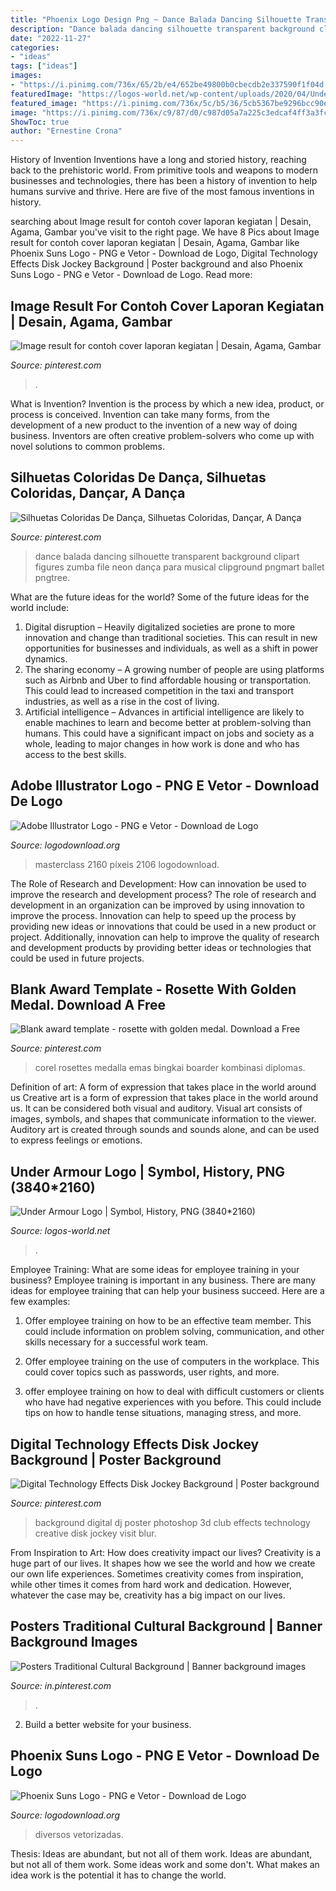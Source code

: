 ```yaml
---
title: "Phoenix Logo Design Png ~ Dance Balada Dancing Silhouette Transparent Background Clipart Figures Zumba File Neon Dança Para Musical Clipground Pngmart Ballet Pngtree"
description: "Dance balada dancing silhouette transparent background clipart figures zumba file neon dança para musical clipground pngmart ballet pngtree"
date: "2022-11-27"
categories:
- "ideas"
tags: ["ideas"]
images:
- "https://i.pinimg.com/736x/65/2b/e4/652be49800b0cbecdb2e337590f1f04d.jpg"
featuredImage: "https://logos-world.net/wp-content/uploads/2020/04/Under-Armour-Logo-1996-1997-700x394.png"
featured_image: "https://i.pinimg.com/736x/5c/b5/36/5cb5367be9296bcc90ebb6477b377319.jpg"
image: "https://i.pinimg.com/736x/c9/87/d0/c987d05a7a225c3edcaf4ff3a3fc85fc.jpg"
ShowToc: true
author: "Ernestine Crona"
---
```



History of Invention
Inventions have a long and storied history, reaching back to the prehistoric world. From primitive tools and weapons to modern businesses and technologies, there has been a history of invention to help humans survive and thrive. Here are five of the most famous inventions in history.

	

		
searching about Image result for contoh cover laporan kegiatan | Desain, Agama, Gambar you've visit to the right page. We have 8 Pics about Image result for contoh cover laporan kegiatan | Desain, Agama, Gambar like Phoenix Suns Logo - PNG e Vetor - Download de Logo, Digital Technology Effects Disk Jockey Background | Poster background and also Phoenix Suns Logo - PNG e Vetor - Download de Logo. Read more:
		
    
## Image Result For Contoh Cover Laporan Kegiatan | Desain, Agama, Gambar

<img loading=lazy src="https://i.pinimg.com/736x/34/7e/40/347e4067a0c3b94691c0df0ae9d00ac8.jpg" onerror="this.onerror=null;this.src='https://tse2.mm.bing.net/th?id=OIP.VTAr2c7EFd0XDMlQYtS2lwHaLX&amp;pid=15.1';" alt="Image result for contoh cover laporan kegiatan | Desain, Agama, Gambar">

_Source: pinterest.com_

>. 

	

What is Invention?
Invention is the process by which a new idea, product, or process is conceived. Invention can take many forms, from the development of a new product to the invention of a new way of doing business. Inventors are often creative problem-solvers who come up with novel solutions to common problems.

    
## Silhuetas Coloridas De Dança, Silhuetas Coloridas, Dançar, A Dança

<img loading=lazy src="https://i.pinimg.com/736x/12/70/3c/12703c9819c64273d6d03e52b301a50b.jpg" onerror="this.onerror=null;this.src='https://tse1.mm.bing.net/th?id=OIP.LpEE7f4hsj5DqINeq8DM8AAAAA&amp;pid=15.1';" alt="Silhuetas Coloridas De Dança, Silhuetas Coloridas, Dançar, A Dança">

_Source: pinterest.com_

>dance balada dancing silhouette transparent background clipart figures zumba file neon dança para musical clipground pngmart ballet pngtree. 

	

What are the future ideas for the world?
Some of the future ideas for the world include:
1. Digital disruption – Heavily digitalized societies are prone to more innovation and change than traditional societies. This can result in new opportunities for businesses and individuals, as well as a shift in power dynamics.
2. The sharing economy – A growing number of people are using platforms such as Airbnb and Uber to find affordable housing or transportation. This could lead to increased competition in the taxi and transport industries, as well as a rise in the cost of living.
3. Artificial intelligence – Advances in artificial intelligence are likely to enable machines to learn and become better at problem-solving than humans. This could have a significant impact on jobs and society as a whole, leading to major changes in how work is done and who has access to the best skills.

    
## Adobe Illustrator Logo - PNG E Vetor - Download De Logo

<img loading=lazy src="https://logodownload.org/wp-content/uploads/2017/04/adobe-Illustrator-logo-2-768x749.png" onerror="this.onerror=null;this.src='https://tse3.mm.bing.net/th?id=OIP.B5l0YdiMHoJAttZ3cflX-gHaHO&amp;pid=15.1';" alt="Adobe Illustrator Logo - PNG e Vetor - Download de Logo">

_Source: logodownload.org_

>masterclass 2160 píxeis 2106 logodownload. 

	

The Role of Research and Development: How can innovation be used to improve the research and development process?
The role of research and development in an organization can be improved by using innovation to improve the process. Innovation can help to speed up the process by providing new ideas or innovations that could be used in a new product or project. Additionally, innovation can help to improve the quality of research and development products by providing better ideas or technologies that could be used in future projects.

    
## Blank Award Template - Rosette With Golden Medal. Download A Free

<img loading=lazy src="https://i.pinimg.com/736x/5c/b5/36/5cb5367be9296bcc90ebb6477b377319.jpg" onerror="this.onerror=null;this.src='https://tse2.mm.bing.net/th?id=OIP.K0vbZlwaK1g1s9Rw5jq9MAHaLC&amp;pid=15.1';" alt="Blank award template - rosette with golden medal. Download a Free">

_Source: pinterest.com_

>corel rosettes medalla emas bingkai boarder kombinasi diplomas. 

	

Definition of art: A form of expression that takes place in the world around us
Creative art is a form of expression that takes place in the world around us. It can be considered both visual and auditory. Visual art consists of images, symbols, and shapes that communicate information to the viewer. Auditory art is created through sounds and sounds alone, and can be used to express feelings or emotions.

    
## Under Armour Logo | Symbol, History, PNG (3840*2160)

<img loading=lazy src="https://logos-world.net/wp-content/uploads/2020/04/Under-Armour-Logo-1996-1997-700x394.png" onerror="this.onerror=null;this.src='https://tse2.mm.bing.net/th?id=OIP.UQQWyr5fIZoNCHgWduWJmQHaEK&amp;pid=15.1';" alt="Under Armour Logo | Symbol, History, PNG (3840*2160)">

_Source: logos-world.net_

>. 

	

Employee Training: What are some ideas for employee training in your business?
Employee training is important in any business. There are many ideas for employee training that can help your business succeed. Here are a few examples:
1. Offer employee training on how to be an effective team member. This could include information on problem solving, communication, and other skills necessary for a successful work team.

2. Offer employee training on the use of computers in the workplace. This could cover topics such as passwords, user rights, and more.

3. offer employee training on how to deal with difficult customers or clients who have had negative experiences with you before. This could include tips on how to handle tense situations, managing stress, and more.

    
## Digital Technology Effects Disk Jockey Background | Poster Background

<img loading=lazy src="https://i.pinimg.com/736x/c9/87/d0/c987d05a7a225c3edcaf4ff3a3fc85fc.jpg" onerror="this.onerror=null;this.src='https://tse3.mm.bing.net/th?id=OIP.NojOZjxfdDMI82V5K2jN0AHaK4&amp;pid=15.1';" alt="Digital Technology Effects Disk Jockey Background | Poster background">

_Source: pinterest.com_

>background digital dj poster photoshop 3d club effects technology creative disk jockey visit blur. 

	

From Inspiration to Art: How does creativity impact our lives?
Creativity is a huge part of our lives. It shapes how we see the world and how we create our own life experiences. Sometimes creativity comes from inspiration, while other times it comes from hard work and dedication. However, whatever the case may be, creativity has a big impact on our lives.

    
## Posters Traditional Cultural Background | Banner Background Images

<img loading=lazy src="https://i.pinimg.com/736x/65/2b/e4/652be49800b0cbecdb2e337590f1f04d.jpg" onerror="this.onerror=null;this.src='https://tse4.mm.bing.net/th?id=OIP.AVE0ZxEwR8GzbK64sCiYpgHaKG&amp;pid=15.1';" alt="Posters Traditional Cultural Background | Banner background images">

_Source: in.pinterest.com_

>. 

	

2. Build a better website for your business. 

    
## Phoenix Suns Logo - PNG E Vetor - Download De Logo

<img loading=lazy src="https://logodownload.org/wp-content/uploads/2021/07/phoenix-suns-logo-2018x2048.png" onerror="this.onerror=null;this.src='https://tse2.mm.bing.net/th?id=OIP.89bubbAdu2W_3nS1TYq2LQHaHh&amp;pid=15.1';" alt="Phoenix Suns Logo - PNG e Vetor - Download de Logo">

_Source: logodownload.org_

>diversos vetorizadas. 

	

Thesis: Ideas are abundant, but not all of them work.
Ideas are abundant, but not all of them work. Some ideas work and some don't. What makes an idea work is the potential it has to change the world.

